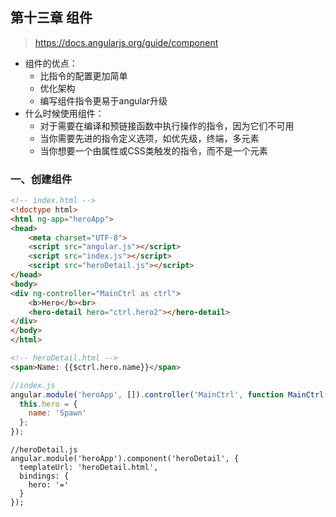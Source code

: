 ## 第十三章 组件

> https://docs.angularjs.org/guide/component

+ 组件的优点：
  + 比指令的配置更加简单
  + 优化架构
  + 编写组件指令更易于angular升级
+ 什么时候使用组件：
  + 对于需要在编译和预链接函数中执行操作的指令，因为它们不可用
  + 当你需要先进的指令定义选项，如优先级，终端，多元素
  + 当你想要一个由属性或CSS类触发的指令，而不是一个元素

### 一、创建组件
```html
<!-- index.html -->
<!doctype html>
<html ng-app="heroApp">
<head>
    <meta charset="UTF-8">
    <script src="angular.js"></script>
    <script src="index.js"></script>
    <script src="heroDetail.js"></script>
</head>
<body>
<div ng-controller="MainCtrl as ctrl">
    <b>Hero</b><br>
    <hero-detail hero="ctrl.hero2"></hero-detail>
</div>
</body>
</html>
```
```html
<!-- heroDetail.html -->
<span>Name: {{$ctrl.hero.name}}</span>
```
```js
//index.js
angular.module('heroApp', []).controller('MainCtrl', function MainCtrl() {
  this.hero = {
    name: 'Spawn'
  };
});
```
```
//heroDetail.js
angular.module('heroApp').component('heroDetail', {
  templateUrl: 'heroDetail.html',
  bindings: {
    hero: '='
  }
});
```


























